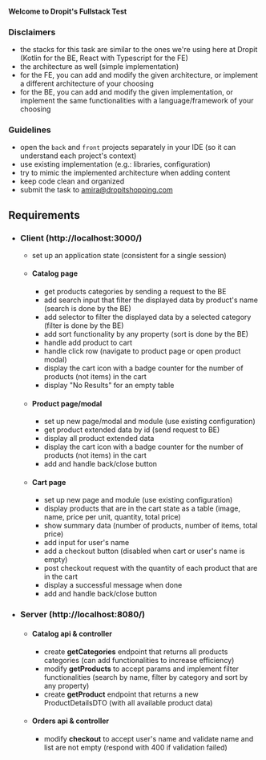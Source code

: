#### Welcome to Dropit's Fullstack Test

### Disclaimers
* the stacks for this task are similar to the ones we're using here at Dropit (Kotlin for the BE, React with Typescript for the FE) 
* the architecture as well (simple implementation)  
* for the FE, you can add and modify the given architecture, or implement a different architecture of your choosing
* for the BE, you can add and modify the given implementation, or implement the same functionalities with a language/framework of your choosing


### Guidelines

* open the `back` and `front` projects separately in your IDE (so it can understand each project's context)
* use existing implementation (e.g.: libraries, configuration)
* try to mimic the implemented architecture when adding content
* keep code clean and organized
* submit the task to [amira@dropitshopping.com](mailto:amira@dropitshopping.com)

## Requirements

* ### Client (http://localhost:3000/)

  * set up an application state (consistent for a single session)

  * #### Catalog page
      * get products categories by sending a request to the BE
      * add search input that filter the displayed data by product's name (search is done by the BE)
      * add selector to filter the displayed data by a selected category (filter is done by the BE)
      * add sort functionality by any property (sort is done by the BE)
      * handle add product to cart
      * handle click row (navigate to product page or open product modal)
      * display the cart icon with a badge counter for the number of products (not items) in the cart
      * display "No Results" for an empty table
      
  * #### Product page/modal
      * set up new page/modal and module (use existing configuration)
      * get product extended data by id (send request to BE)
      * display all product extended data
      * display the cart icon with a badge counter for the number of products (not items) in the cart
      * add and handle back/close button
      
  * #### Cart page
      * set up new page and module (use existing configuration)
      * display products that are in the cart state as a table (image, name, price per unit, quantity, total price)
      * show summary data (number of products, number of items, total price)
      * add input for user's name
      * add a checkout button (disabled when cart or user's name is empty)
      * post checkout request with the quantity of each product that are in the cart
      * display a successful message when done
      * add and handle back/close button
      
* ### Server (http://localhost:8080/)

  * #### Catalog api & controller
    * create **getCategories** endpoint that returns all products categories (can add functionalities to increase efficiency)
    * modify **getProducts** to accept params and implement filter functionalities (search by name, filter by category and sort by any property)
    * create **getProduct** endpoint that returns a new ProductDetailsDTO (with all available product data)

  * #### Orders api & controller
    * modify **checkout** to accept user's name and validate name and list are not empty (respond with 400 if validation failed)
